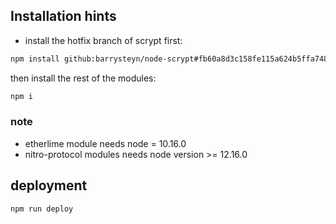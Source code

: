 ## Installation hints

- install the hotfix branch of scrypt first:
```bash
npm install github:barrysteyn/node-scrypt#fb60a8d3c158fe115a624b5ffa7480f3a24b03fb
```

then install the rest of the modules:
```bash
npm i
```
### note
- etherlime module needs node = 10.16.0
- nitro-protocol modules needs node version >= 12.16.0


## deployment
```
npm run deploy
```
